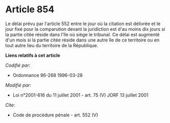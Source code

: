 # Article 854

Le délai prévu par l'article 552 entre le jour où la citation est délivrée et le jour fixé pour la comparution devant la
juridiction est d'au moins dix jours si la partie citée réside dans l'île où siège le tribunal. Ce délai est augmenté d'un
mois si la partie citée réside dans une autre île de ce territoire ou en tout autre lieu du territoire de la République.

**Liens relatifs à cet article**

_Codifié par_:

  - Ordonnance 96-268 1996-03-28

_Modifié par_:

  - Loi n°2001-616 du 11 juillet 2001 - art. 75 (V) JORF 13 juillet 2001

_Cite_:

  - Code de procédure pénale - art. 552 (V)

